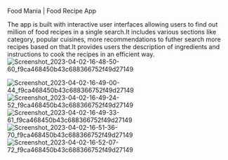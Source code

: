 Food Mania | Food Recipe App

The app is built with interactive user interfaces allowing users to find out million of food recipes in a single search.It includes various sections like category, popular cuisines, more recommendations to futher search more recipes based on that.It provides users the description of ingredients and instructions to cook the recipes in an efficient way.
![Screenshot_2023-04-02-16-48-50-60_f9ca468450b43c688366752f49d27149](https://user-images.githubusercontent.com/72508199/229349789-b2aa6109-4e33-42ea-98bf-ec11bad6cbb7.jpg)

![Screenshot_2023-04-02-16-49-00-44_f9ca468450b43c688366752f49d27149](https://user-images.githubusercontent.com/72508199/229349832-448c7f7f-872a-4f75-8bf8-3ed6c682955e.jpg)
![Screenshot_2023-04-02-16-49-24-52_f9ca468450b43c688366752f49d27149](https://user-images.githubusercontent.com/72508199/229349840-970a2575-63b1-45f4-b317-636a59a91cd5.jpg)
![Screenshot_2023-04-02-16-49-33-61_f9ca468450b43c688366752f49d27149](https://user-images.githubusercontent.com/72508199/229349844-d908a486-7fda-4f5a-b5d8-e12fd415b2f1.jpg)
![Screenshot_2023-04-02-16-51-36-70_f9ca468450b43c688366752f49d27149](https://user-images.githubusercontent.com/72508199/229349853-da58e700-a218-470e-a046-4d1e5c0bfa95.jpg)
![Screenshot_2023-04-02-16-52-07-72_f9ca468450b43c688366752f49d27149](https://user-images.githubusercontent.com/72508199/229349855-fa1d9fbb-acb5-41fa-b177-93a26780de1b.jpg)
